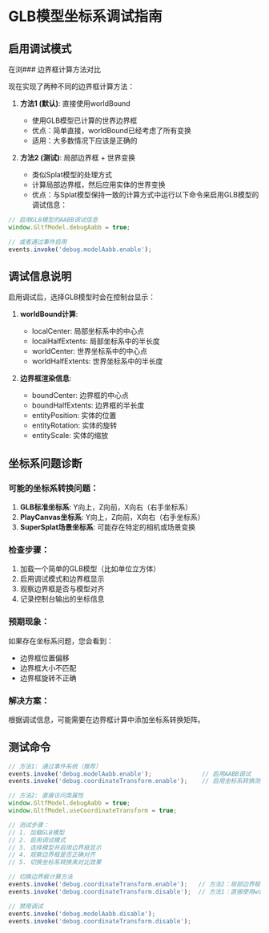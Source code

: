 # GLB模型坐标系调试指南

## 启用调试模式

在浏### 边界框计算方法对比

现在实现了两种不同的边界框计算方法：

1. **方法1 (默认)**: 直接使用worldBound
   - 使用GLB模型已计算的世界边界框
   - 优点：简单直接，worldBound已经考虑了所有变换
   - 适用：大多数情况下应该是正确的

2. **方法2 (测试)**: 局部边界框 + 世界变换
   - 类似Splat模型的处理方式
   - 计算局部边界框，然后应用实体的世界变换
   - 优点：与Splat模型保持一致的计算方式中运行以下命令来启用GLB模型的调试信息：

```javascript
// 启用GLB模型的AABB调试信息
window.GltfModel.debugAabb = true;

// 或者通过事件启用
events.invoke('debug.modelAabb.enable');
```

## 调试信息说明

启用调试后，选择GLB模型时会在控制台显示：

1. **worldBound计算**: 
   - localCenter: 局部坐标系中的中心点
   - localHalfExtents: 局部坐标系中的半长度
   - worldCenter: 世界坐标系中的中心点
   - worldHalfExtents: 世界坐标系中的半长度

2. **边界框渲染信息**:
   - boundCenter: 边界框的中心点
   - boundHalfExtents: 边界框的半长度
   - entityPosition: 实体的位置
   - entityRotation: 实体的旋转
   - entityScale: 实体的缩放

## 坐标系问题诊断

### 可能的坐标系转换问题：

1. **GLB标准坐标系**: Y向上，Z向前，X向右（右手坐标系）
2. **PlayCanvas坐标系**: Y向上，Z向前，X向右（右手坐标系）  
3. **SuperSplat场景坐标系**: 可能存在特定的相机或场景变换

### 检查步骤：

1. 加载一个简单的GLB模型（比如单位立方体）
2. 启用调试模式和边界框显示
3. 观察边界框是否与模型对齐
4. 记录控制台输出的坐标信息

### 预期现象：

如果存在坐标系问题，您会看到：
- 边界框位置偏移
- 边界框大小不匹配
- 边界框旋转不正确

### 解决方案：

根据调试信息，可能需要在边界框计算中添加坐标系转换矩阵。

## 测试命令

```javascript
// 方法1: 通过事件系统（推荐）
events.invoke('debug.modelAabb.enable');              // 启用AABB调试
events.invoke('debug.coordinateTransform.enable');    // 启用坐标系转换测试

// 方法2: 直接访问类属性
window.GltfModel.debugAabb = true;
window.GltfModel.useCoordinateTransform = true;

// 测试步骤：
// 1. 加载GLB模型
// 2. 启用调试模式
// 3. 选择模型并启用边界框显示
// 4. 观察边界框是否正确对齐
// 5. 切换坐标系转换来对比效果

// 切换边界框计算方法
events.invoke('debug.coordinateTransform.enable');   // 方法2：局部边界框 + 世界变换
events.invoke('debug.coordinateTransform.disable');  // 方法1：直接使用worldBound

// 禁用调试
events.invoke('debug.modelAabb.disable');
events.invoke('debug.coordinateTransform.disable');
```